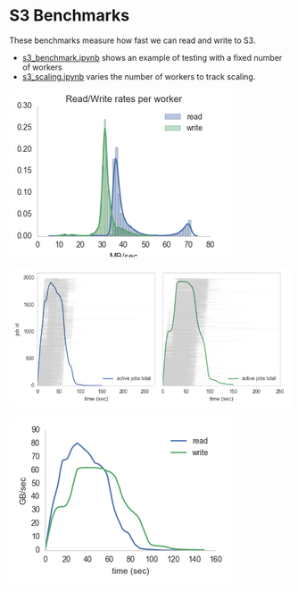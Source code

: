 # S3 Benchmarks

These benchmarks measure how fast we can read and write to S3. 

* [s3_benchmark.ipynb](s3_benchmark.ipynb) shows an example of testing with a fixed
number of workers
* [s3_scaling.ipynb](s3_scaling.ipynb) varies the number of workers to track scaling. 


![s3 benchmark rates](s3_benchmark.rates.png)

![s3 benchmark workers](s3_benchmark.workers.png)

![s3_benchmark.tput.png](s3_benchmark.tput.png)

